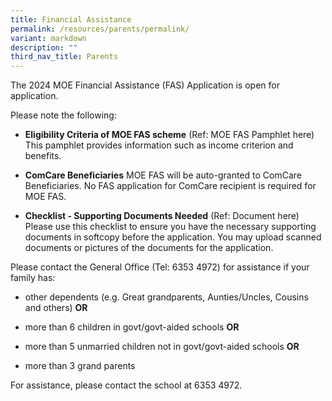 ```yaml
---
title: Financial Assistance
permalink: /resources/parents/permalink/
variant: markdown
description: ""
third_nav_title: Parents
---
```

The 2024 MOE Financial Assistance (FAS) Application is open for application. 



Please note the following:

* **Eligibility Criteria of MOE FAS scheme** (Ref: MOE FAS Pamphlet here) This pamphlet provides information such as income criterion and benefits.

* **ComCare Beneficiaries** MOE FAS will be auto-granted to ComCare Beneficiaries. No FAS application for ComCare recipient is required for MOE FAS.

* **Checklist - Supporting Documents Needed** (Ref: Document here) Please use this checklist to ensure you have the necessary supporting documents in softcopy before the application. You may upload scanned documents or pictures of the documents for the application.

Please contact the General Office (Tel: 6353 4972) for assistance if your family has:

* other dependents (e.g. Great grandparents, Aunties/Uncles, Cousins and others)  **OR**

* more than 6 children in govt/govt-aided schools  **OR**

* more than 5 unmarried children not in govt/govt-aided schools **OR**

* more than 3 grand parents

For assistance, please contact the school at 6353 4972.
